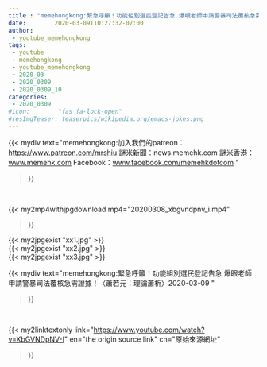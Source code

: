 ```yaml
---
title : "memehongkong:緊急呼籲！功能組別選民登記告急 爆眼老師申請警暴司法覆核急需證據！〈蕭若元：理論蕭析〉2020-03-09 "
date:        2020-03-09T10:27:32-07:00
author:
 - youtube_memehongkong
tags:
 - youtube
 - memehongkong
 - youtube_memehongkong
 - 2020_03
 - 2020_0309
 - 2020_0309_10
categories:
 - 2020_0309
#icon:        "fas fa-lock-open"
#resImgTeaser: teaserpics/wikipedia.org/emacs-jokes.png
---
```


{{< mydiv text="memehongkong:加入我們的patreon：https://www.patreon.com/mrshiu 謎米新聞：news.memehk.com 謎米香港： www.memehk.com Facebook：www.facebook.com/memehkdotcom "
>}}
<br>


{{< my2mp4withjpgdownload mp4="20200308_xbgvndpnv_i.mp4"
>}}

{{< my2jpgexist "xx1.jpg" >}}<br>
{{< my2jpgexist "xx2.jpg" >}}<br>
{{< my2jpgexist "xx3.jpg" >}}<br>



{{< mydiv text="memehongkong:緊急呼籲！功能組別選民登記告急 爆眼老師申請警暴司法覆核急需證據！〈蕭若元：理論蕭析〉2020-03-09 "
>}}
<br>

{{< my2linktextonly link="https://www.youtube.com/watch?v=XbGVNDpNV-I"
en="the origin source link" cn="原始來源網址"
>}}


<br>


